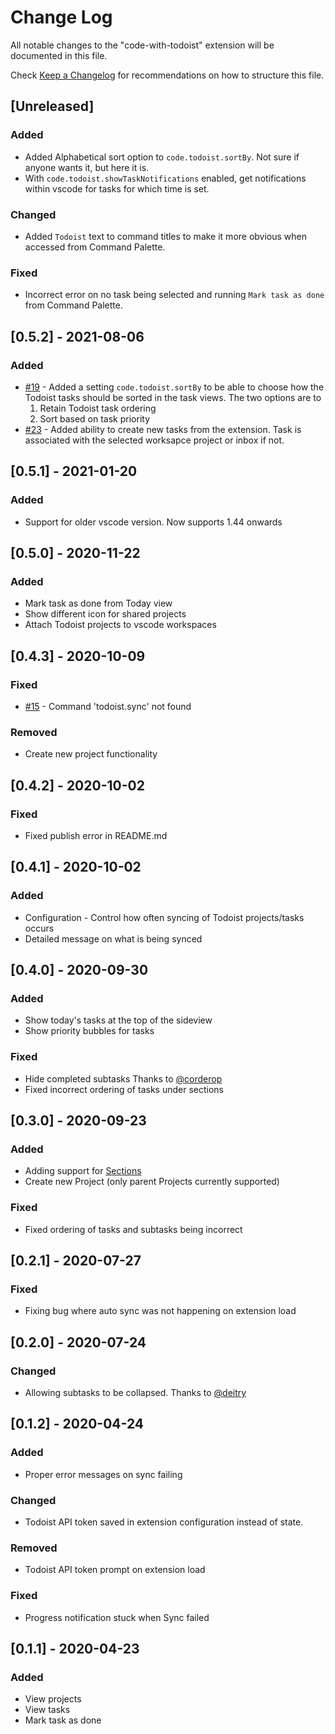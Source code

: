 # Change Log

All notable changes to the "code-with-todoist" extension will be documented in this file.

Check [Keep a Changelog](http://keepachangelog.com/) for recommendations on how to structure this file.

## [Unreleased]

### Added
* Added Alphabetical sort option to `code.todoist.sortBy`. Not sure if anyone wants it, but here it is.
* With `code.todoist.showTaskNotifications` enabled, get notifications within vscode for tasks for which time is set.

### Changed
* Added `Todoist` text to command titles to make it more obvious when accessed from Command Palette. 

### Fixed
* Incorrect error on no task being selected and running `Mark task as done` from Command Palette.

## [0.5.2] - 2021-08-06

### Added
* [#19](https://github.com/spoon611/code-with-todoist/issues/19) - Added a setting `code.todoist.sortBy` to be able to choose how the Todoist tasks should be sorted in the task views. The two options are to
    1. Retain Todoist task ordering
    2. Sort based on task priority
* [#23](https://github.com/spoon611/code-with-todoist/issues/23) - Added ability to create new tasks from the extension. Task is associated with the selected worksapce project or inbox if not.

## [0.5.1] - 2021-01-20

### Added
* Support for older vscode version. Now supports 1.44 onwards

## [0.5.0] - 2020-11-22

### Added
* Mark task as done from Today view
* Show different icon for shared projects
* Attach Todoist projects to vscode workspaces


## [0.4.3] - 2020-10-09

### Fixed
* [#15](https://github.com/spoon611/code-with-todoist/issues/15) - Command 'todoist.sync' not found 

### Removed
* Create new project functionality

## [0.4.2] - 2020-10-02

### Fixed
* Fixed publish error in README.md 

## [0.4.1] - 2020-10-02

### Added
* Configuration - Control how often syncing of Todoist projects/tasks occurs
* Detailed message on what is being synced


## [0.4.0] - 2020-09-30

### Added
* Show today's tasks at the top of the sideview
* Show priority bubbles for tasks

### Fixed
* Hide completed subtasks Thanks to [@corderop](https://github.com/corderop)
* Fixed incorrect ordering of tasks under sections 

## [0.3.0] - 2020-09-23

### Added
* Adding support for [Sections](https://get.todoist.help/hc/en-us/articles/360003788739-Sections)
* Create new Project (only parent Projects currently supported)

### Fixed
* Fixed ordering of tasks and subtasks being incorrect

## [0.2.1] - 2020-07-27

### Fixed
* Fixing bug where auto sync was not happening on extension load

## [0.2.0] - 2020-07-24

### Changed 
* Allowing subtasks to be collapsed. Thanks to [@deitry](https://github.com/deitry)

## [0.1.2] - 2020-04-24

### Added
* Proper error messages on sync failing

### Changed
* Todoist API token saved in extension configuration instead of state. 

### Removed
* Todoist API token prompt on extension load

### Fixed
* Progress notification stuck when Sync failed


## [0.1.1] - 2020-04-23 

### Added
* View projects
* View tasks
* Mark task as done
